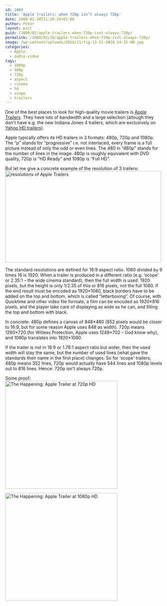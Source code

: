 ```yaml
---
id: 1004
title: 'Apple trailers: when 720p isn’t always 720p'
date: 2008-02-28T21:20:24+01:00
author: Peter
layout: post
guid: /2008/02/apple-trailers-when-720p-isnt-always-720p/
permalink: /2008/02/28/apple-trailers-when-720p-isnt-always-720p/
image: /wp-content/uploads/2018/11/fig-13-11-2018_14-22-00.jpg
categories:
  - Apple
  - audio-video
tags:
  - 1080p
  - 480p
  - 720p
  - aspect
  - cinema
  - hd
  - scope
  - trailers
---
```

One of the best places to look for high-quality movie trailers is [Apple Trailers](http://www.apple.com/trailers/). They have lots of bandwidth and a large selection (altough they don't have e.g. the new Indiana Jones 4 trailers, which are exclusively on [Yahoo HD trailers](http://movies.yahoo.com/feature/hdtrailers.html)).

Apple typically offers its HD trailers in 3 formats: 480p, 720p and 1080p. The &#8220;p&#8221; stands for &#8220;progressive&#8221; i.e. not interlaced, every frame is a full picture instead of only the odd or even lines. The 480 in &#8220;480p&#8221; stands for the number of lines in the image. 480p is roughly equivalent with DVD quality, 720p is &#8220;HD Ready&#8221; and 1080p is &#8220;Full HD&#8221;.

But let me give a concrete example of the resolution of 3 trailers:  
[<img  src="http://farm4.static.flickr.com/3102/2295815779_2c784ee746.jpg" alt="resolutions of Apple Trailers" width="500" height="294" />](http://www.flickr.com/photos/pforret/2295815779/ "resolutions of Apple Trailers by PeterForret, on Flickr")  
<!--more-->

  
The standard resolutions are defined for 16:9 aspect ratio. 1080 divided by 9 times 16 is 1920. When a trailer is produced in a different ratio (e.g. &#8216;scope' or 2.35:1 &#8211; the wide cinema standard), then the full width is used: 1920 pixels, but the height is only 1/2.35 of this or 816 pixels, not the full 1080. If the end result must be encoded as 1920&#215;1080, black borders have to be added on the top and bottom, which is called &#8220;letterboxing&#8221;. Of course, with Quicktime and other video file formats, a film can be encoded as 1920&#215;816 pixels, and the player take care of displaying as wide as he can, and filling the top and bottom with black.

In concrete: 480p defines a canvas of 848&#215;480 (852 pixels would be closer to 16:9, but for some reason Apple uses 848 as width). 720p means 1280&#215;720 (for Witless Protection, Apple uses 1248&#215;702 &#8211; God know why), and 1080p translates into 1920&#215;1080.

If the trailer is not in 16:9 or 1.78:1 aspect ratio but wider, then the used width will stay the same, but the number of used lines (what gave the standards their name in the first place) changes. So for &#8216;scope' trailers, 480p means 352 lines, 720p would actually have 544 lines and 1080p levels out to 816 lines. Hence: 720p isn't always 720p.

Some proof:  
[<img  src="http://farm4.static.flickr.com/3243/2295761507_0ae429e2ab_o.jpg" alt="The Happening: Apple Trailer at 720p HD" width="360" height="346" />](http://www.flickr.com/photos/pforret/2295761507/ "The Happening: Apple Trailer at 720p HD by PeterForret, on Flickr")

[<img  src="http://farm4.static.flickr.com/3281/2296554874_97b978ab12.jpg" alt="The Happening: Apple Trailer at 1080p HD" width="360" height="346" />](http://www.flickr.com/photos/pforret/2296554874/ "The Happening: Apple Trailer at 1080p HD by PeterForret, on Flickr")